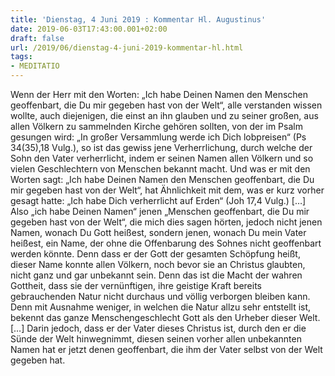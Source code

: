 ```yaml
---
title: 'Dienstag, 4 Juni 2019 : Kommentar Hl. Augustinus'
date: 2019-06-03T17:43:00.001+02:00
draft: false
url: /2019/06/dienstag-4-juni-2019-kommentar-hl.html
tags: 
- MEDITATIO
---
```


Wenn der Herr mit den Worten: „Ich habe Deinen Namen den Menschen geoffenbart, die Du mir gegeben hast von der Welt“, alle verstanden wissen wollte, auch diejenigen, die einst an ihn glauben und zu seiner großen, aus allen Völkern zu sammelnden Kirche gehören sollten, von der im Psalm gesungen wird: „In großer Versammlung werde ich Dich lobpreisen“ (Ps 34(35),18 Vulg.), so ist das gewiss jene Verherrlichung, durch welche der Sohn den Vater verherrlicht, indem er seinen Namen allen Völkern und so vielen Geschlechtern von Menschen bekannt macht. Und was er mit den Worten sagt: „Ich habe Deinen Namen den Menschen geoffenbart, die Du mir gegeben hast von der Welt“, hat Ähnlichkeit mit dem, was er kurz vorher gesagt hatte: „Ich habe Dich verherrlicht auf Erden“ (Joh 17,4 Vulg.) \[…\] Also „ich habe Deinen Namen“ jenen „Menschen geoffenbart, die Du mir gegeben hast von der Welt“, die mich dies sagen hörten, jedoch nicht jenen Namen, wonach Du Gott heißest, sondern jenen, wonach Du mein Vater heißest, ein Name, der ohne die Offenbarung des Sohnes nicht geoffenbart werden könnte. Denn dass er der Gott der gesamten Schöpfung heißt, dieser Name konnte allen Völkern, noch bevor sie an Christus glaubten, nicht ganz und gar unbekannt sein. Denn das ist die Macht der wahren Gottheit, dass sie der vernünftigen, ihre geistige Kraft bereits gebrauchenden Natur nicht durchaus und völlig verborgen bleiben kann. Denn mit Ausnahme weniger, in welchen die Natur allzu sehr entstellt ist, bekennt das ganze Menschengeschlecht Gott als den Urheber dieser Welt. \[…\] Darin jedoch, dass er der Vater dieses Christus ist, durch den er die Sünde der Welt hinwegnimmt, diesen seinen vorher allen unbekannten Namen hat er jetzt denen geoffenbart, die ihm der Vater selbst von der Welt gegeben hat.